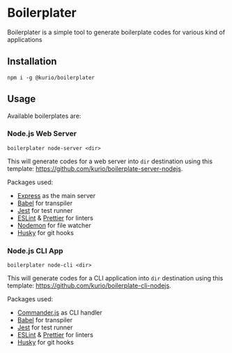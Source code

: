 # Boilerplater
Boilerplater is a simple tool to generate boilerplate codes for various kind of applications

## Installation
`npm i -g @kurio/boilerplater`

## Usage
Available boilerplates are:

### Node.js Web Server
`boilerplater node-server <dir>`

This will generate codes for a web server into `dir` destination using this template: https://github.com/kurio/boilerplate-server-nodejs.

Packages used:
- [Express](https://expressjs.com/) as the main server
- [Babel](https://babeljs.io/) for transpiler
- [Jest](https://jestjs.io/) for test runner
- [ESLint](https://eslint.org/) & [Prettier](https://prettier.io/) for linters
- [Nodemon](https://nodemon.io/) for file watcher
- [Husky](https://github.com/typicode/husky) for git hooks

### Node.js CLI App
`boilerplater node-cli <dir>`

This will generate codes for a CLI application into `dir` destination using this template: https://github.com/kurio/boilerplate-cli-nodejs.

Packages used:
- [Commander.js](https://github.com/tj/commander.js/) as CLI handler
- [Babel](https://babeljs.io/) for transpiler
- [Jest](https://jestjs.io/) for test runner
- [ESLint](https://eslint.org/) & [Prettier](https://prettier.io/) for linters
- [Husky](https://github.com/typicode/husky) for git hooks
